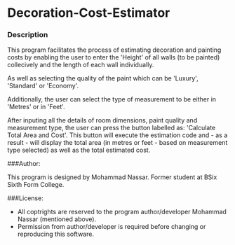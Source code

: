 # Decoration-Cost-Estimator

### Description
This program facilitates the process of estimating decoration and painting costs by enabling the user to enter the 'Height' of all walls (to be painted) collecively and the length of each wall individually.

As well as selecting the quality of the paint which can be 'Luxury', 'Standard' or 'Economy'.

Additionally, the user can select the type of measurement to be either in 'Metres' or in 'Feet'.

After inputing all the details of room dimensions, paint quality and measurement type, the user can press the button labelled as: 'Calculate Total Area and Cost'.  This button will execute the estimation code and - as a result - will display the total area (in metres or feet - based on measurement type selected) as well as the total estimated cost.

###Author:

This program is designed by Mohammad Nassar. Former student at BSix Sixth Form College.

###License:

* All coptrights are reserved to the program author/developer Mohammad Nassar (mentioned above).
* Permission from author/developer is required before changing or reproducing this software.
